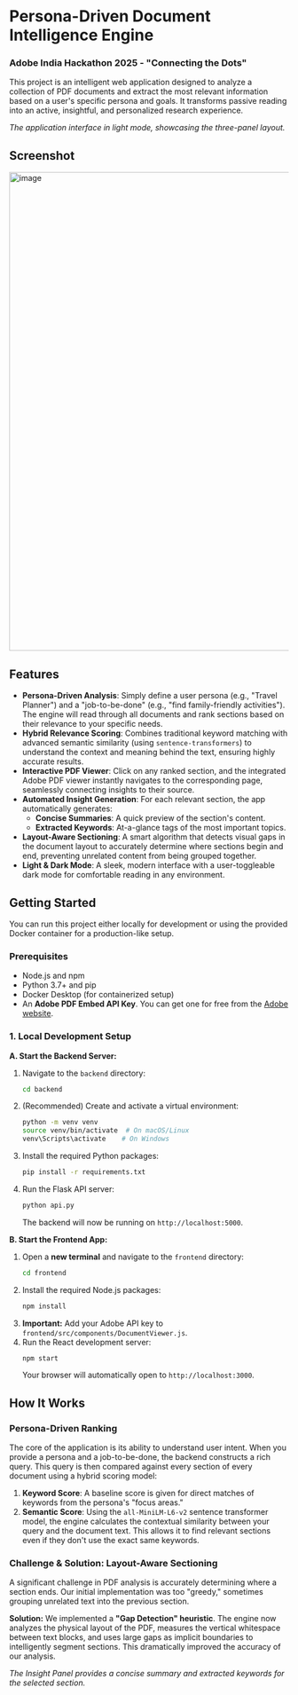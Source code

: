 # Persona-Driven Document Intelligence Engine

### Adobe India Hackathon 2025 - "Connecting the Dots"

This project is an intelligent web application designed to analyze a collection of PDF documents and extract the most relevant information based on a user's specific persona and goals. It transforms passive reading into an active, insightful, and personalized research experience.

*The application interface in light mode, showcasing the three-panel layout.*

## Screenshot
<img width="1913" height="863" alt="image" src="https://github.com/user-attachments/assets/0b285953-abb5-44c4-9eda-bab624f299df" />

## Features

* **Persona-Driven Analysis**: Simply define a user persona (e.g., "Travel Planner") and a "job-to-be-done" (e.g., "find family-friendly activities"). The engine will read through all documents and rank sections based on their relevance to your specific needs.
* **Hybrid Relevance Scoring**: Combines traditional keyword matching with advanced semantic similarity (using `sentence-transformers`) to understand the context and meaning behind the text, ensuring highly accurate results.
* **Interactive PDF Viewer**: Click on any ranked section, and the integrated Adobe PDF viewer instantly navigates to the corresponding page, seamlessly connecting insights to their source.
* **Automated Insight Generation**: For each relevant section, the app automatically generates:
    * **Concise Summaries**: A quick preview of the section's content.
    * **Extracted Keywords**: At-a-glance tags of the most important topics.
* **Layout-Aware Sectioning**: A smart algorithm that detects visual gaps in the document layout to accurately determine where sections begin and end, preventing unrelated content from being grouped together.
* **Light & Dark Mode**: A sleek, modern interface with a user-toggleable dark mode for comfortable reading in any environment.

## Getting Started

You can run this project either locally for development or using the provided Docker container for a production-like setup.

### Prerequisites

* Node.js and npm
* Python 3.7+ and pip
* Docker Desktop (for containerized setup)
* An **Adobe PDF Embed API Key**. You can get one for free from the [Adobe website](https://www.adobe.io/document-services/apis/pdf-embed/).

### 1. Local Development Setup

**A. Start the Backend Server:**

1.  Navigate to the `backend` directory:
    ```bash
    cd backend
    ```
2.  (Recommended) Create and activate a virtual environment:
    ```bash
    python -m venv venv
    source venv/bin/activate  # On macOS/Linux
    venv\Scripts\activate    # On Windows
    ```
3.  Install the required Python packages:
    ```bash
    pip install -r requirements.txt
    ```
4.  Run the Flask API server:
    ```bash
    python api.py
    ```
    The backend will now be running on `http://localhost:5000`.

**B. Start the Frontend App:**

1.  Open a **new terminal** and navigate to the `frontend` directory:
    ```bash
    cd frontend
    ```
2.  Install the required Node.js packages:
    ```bash
    npm install
    ```
3.  **Important:** Add your Adobe API key to `frontend/src/components/DocumentViewer.js`.
4.  Run the React development server:
    ```bash
    npm start
    ```
    Your browser will automatically open to `http://localhost:3000`.


## How It Works

### Persona-Driven Ranking

The core of the application is its ability to understand user intent. When you provide a persona and a job-to-be-done, the backend constructs a rich query. This query is then compared against every section of every document using a hybrid scoring model:

1.  **Keyword Score**: A baseline score is given for direct matches of keywords from the persona's "focus areas."
2.  **Semantic Score**: Using the `all-MiniLM-L6-v2` sentence transformer model, the engine calculates the contextual similarity between your query and the document text. This allows it to find relevant sections even if they don't use the exact same keywords.

### Challenge & Solution: Layout-Aware Sectioning

A significant challenge in PDF analysis is accurately determining where a section ends. Our initial implementation was too "greedy," sometimes grouping unrelated text into the previous section.

**Solution:** We implemented a **"Gap Detection" heuristic**. The engine now analyzes the physical layout of the PDF, measures the vertical whitespace between text blocks, and uses large gaps as implicit boundaries to intelligently segment sections. This dramatically improved the accuracy of our analysis.

*The Insight Panel provides a concise summary and extracted keywords for the selected section.*
